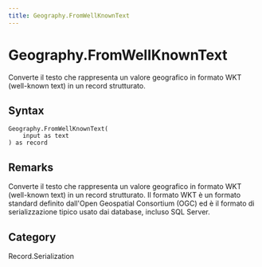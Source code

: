 ```yaml
---
title: Geography.FromWellKnownText
---
```


# Geography.FromWellKnownText


Converte il testo che rappresenta un valore geografico in formato WKT (well-known text) in un record strutturato.


## Syntax

```powerquery
Geography.FromWellKnownText(
    input as text
) as record
```


## Remarks

Converte il testo che rappresenta un valore geografico in formato WKT (well-known text) in un record strutturato. Il formato WKT è un formato standard definito dall'Open Geospatial Consortium (OGC) ed è il formato di serializzazione tipico usato dai database, incluso SQL Server.



## Category
Record.Serialization

